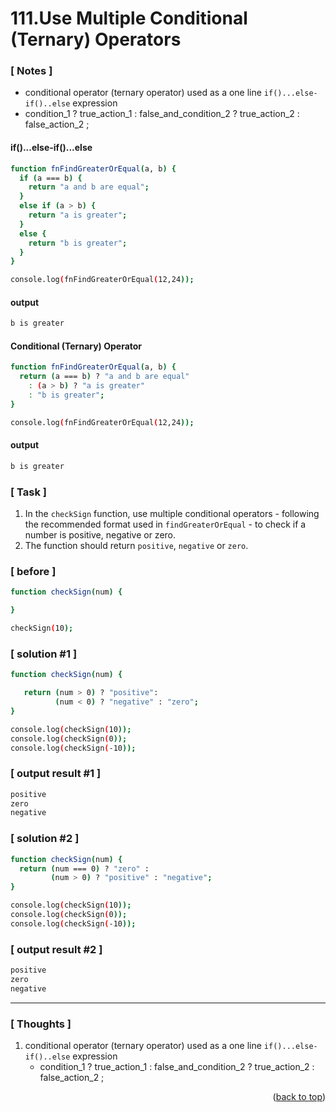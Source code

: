 <a name="topage"></a>

# 111.Use Multiple Conditional (Ternary) Operators

### [ Notes ]
  * conditional operator (ternary operator) used as a one line `if()...else-if()..else` expression
  * condition_1 ? true_action_1 : false_and_condition_2 ? true_action_2 : false_action_2 ;

#### if()...else-if()...else

```sh
function fnFindGreaterOrEqual(a, b) {
  if (a === b) {
    return "a and b are equal";
  }
  else if (a > b) {
    return "a is greater";
  }
  else {
    return "b is greater";
  }
}

console.log(fnFindGreaterOrEqual(12,24));
```

#### output
```sh
b is greater
```

#### Conditional (Ternary) Operator

```sh
function fnFindGreaterOrEqual(a, b) {
  return (a === b) ? "a and b are equal" 
    : (a > b) ? "a is greater" 
    : "b is greater";
}

console.log(fnFindGreaterOrEqual(12,24));
```

#### output
```sh
b is greater
```

### [ Task ]
  1. In the `checkSign` function, use multiple conditional operators - following the recommended format used in `findGreaterOrEqual` - to check if a number is positive, negative or zero.
  2. The function should return `positive`, `negative` or `zero`.

### [ before ]

```sh
function checkSign(num) {

}

checkSign(10);
```

### [ solution #1 ]

```sh
function checkSign(num) {

   return (num > 0) ? "positive":
          (num < 0) ? "negative" : "zero";
}

console.log(checkSign(10));
console.log(checkSign(0));
console.log(checkSign(-10));
```

### [ output result #1 ]

```sh
positive
zero
negative
```

### [ solution #2 ]

```sh
function checkSign(num) {
  return (num === 0) ? "zero" :
         (num > 0) ? "positive" : "negative";
}

console.log(checkSign(10));
console.log(checkSign(0));
console.log(checkSign(-10));
```

### [ output result #2 ]

```sh
positive
zero
negative
```
-----

### [ Thoughts ]

  1. conditional operator (ternary operator) used as a one line `if()...else-if()..else` expression
     * condition_1 ? true_action_1 : false_and_condition_2 ? true_action_2 : false_action_2 ;

<p align="right">(<a href="#topage">back to top</a>)</p>
<br/>
<br/>
